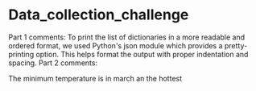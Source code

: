 # Data_collection_challenge
Part 1 comments:
	To print the list of dictionaries in a more readable and ordered format, we used Python's json module which provides a pretty-printing option. This helps format the output with proper indentation and spacing.
Part 2 comments:

The minimum temperature is in march an the hottest 
